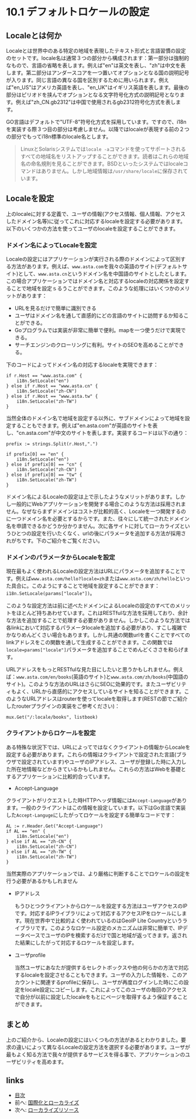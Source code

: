 # 10.1 デフォルトロケールの設定
## Localeとは何か
Localeとは世界中のある特定の地域を表現したテキスト形式と言語習慣の設定のセットです。locale名は通常３つの部分から構成されます：第一部分は強制的なもので、言語の省略を表します。例えば"en"は英文を表し、"zh"は中文を表します。第二部分はアンダースコアを一つ置いてオプションとなる国の説明記号が入ります。同じ言語の異なる国を区別するために用いられます。例えば"en_US"はアメリカ英語を表し、"en_UK"はイギリス英語を表します。最後の部分はピリオドを挟んでオプションとなる文字符号化方式の説明記号となります。例えば"zh_CN.gb2312"は中国で使用されるgb2312符号化方式を表します。

GO言語はデフォルトで"UTF-8"符号化方式を採用しています。ですので、i18nを実装する際３つ目の部分は考慮しません。以降ではlocaleが表現する前の２つの部分でもってi18n標準のlocale名とします。


>LinuxとSolarisシステムでは`locale -a`コマンドを使ってサポートされるすべての地域名をリストアップすることができます。読者はこれらの地域名の命名規則を見ることができます。BSDといったシステムではlocaleコマンドはありません。しかし地域情報は`/usr/share/locale`に保存されています。

## Localeを設定
上のlocaleに対する定義で、ユーザの情報(アクセス情報、個人情報、アクセスしたドメイン名等)に従ってこれに対応するlocaleを設定する必要があります。以下のいくつかの方法を使ってユーザのlocaleを設定することができます。

### ドメイン名によってLocaleを設定
Localeの設定にはアプリケーションが実行される際のドメインによって区別する方法があります。例えば、`www.asta.com`を我々の英語のサイト(デフォルトサイト)として、`www.asta.cn`というドメイン名を中国語のサイトとしたとします。この場合アプリケーションではドメイン名と対応するlocaleの対応関係を設定することで地域を設定ｓるうことができます。このような処理にはいくつかのメリットがあります：

- URLを見るだけで簡単に識別できる
- ユーザはドメイン名を通して直感的にどの言語のサイトに訪問するか知ることができる。
- Goプログラムでは実装が非常に簡単で便利。mapを一つ使うだけで実現できる。
- サーチエンジンのクローリングに有利。サイトのSEOを高めることができる。

下のコードによってドメイン名の対応するlocaleを実現できます：

	if r.Host == "www.asta.com" {
		i18n.SetLocale("en")
	} else if r.Host == "www.asta.cn" {
		i18n.SetLocale("zh-CN")
	} else if r.Host == "www.asta.tw" {
		i18n.SetLocale("zh-TW")
	}

当然全体のドメイン名で地域を設定する以外に、サブドメインによって地域を設定することもできます。例えば"en.asta.com"が英語のサイトを表し、"cn.asta.com"が中文のサイトを表します。実装するコードは以下の通り：

	prefix := strings.Split(r.Host,".")

	if prefix[0] == "en" {
		i18n.SetLocale("en")
	} else if prefix[0] == "cn" {
		i18n.SetLocale("zh-CN")
	} else if prefix[0] == "tw" {
		i18n.SetLocale("zh-TW")
	}

ドメイン名によるLocaleの設定は上で示したようなメリットがあります。しかし一般的にWebアプリケーションを開発する場合このような方法は採用されません。なぜならまずドメインはコストが比較的高く、Localeを一つ開発するのに一つドメイン名を必要とするからです。また、往々にして統一されたドメイン名を申請できるかどうか分かりません。次に各サイトに対してローカライズというひとつの設定を行いたくなく、urlの後にパラメータを追加する方法が採用されがちです。下のご紹介をご覧ください。

### ドメインのパラメータからLocaleを設定
現在最もよく使われるLocaleの設定方法はURLにパラメータを追加することです。例えば`www.asta.com/hello?locale=zh`または`www.asta.com/zh/hello`といった具合に。このようにすることで地域を設定することができます：`i18n.SetLocale(params["locale"])`。

このような設定方法は前に述べたドメインによるLocaleの設定のすべてのメリットをほとんど持ちあわせています。これはRESTfulな方法を採用しており、余計な方法を追加することで処理する必要がありません。しかしこのような方法では各linkにおいて対応するパラメータlocaleを追加する必要があり、すこし複雑でかなりめんどくさい場合もあります。しかし共通の関数urlを書くことですべてのlinkアドレスをこの関数を通して生成することができます。この関数では`locale=params["locale"]`パラメータを追加することでめんどくささを和らげます。

URLアドレスをもっとRESTfulな見た目にしたいと思うかもしれません。例えば：`www.asta.com/en/books`(英語のサイト)と`www.asta.com/zh/books`(中国語のサイト)。このような方法のURLはさらにSEOに効果的です。またユーザビリティもよく、URLから直感的にアクセスしているサイトを知ることができます。このようなURLアドレスはrouterを使ってlocaleを取得します(RESTの節でご紹介したrouterプラグインの実装をご参考ください)：

	mux.Get("/:locale/books", listbook)

### クライアントからロケールを設定
ある特殊な状況下では、URLによってではなくクライアントの情報からLocaleを設定する必要があります。これらの情報はクライアントで設定された言語(ブラウザで設定されています)やユーザのIPアドレス、ユーザが登録した時に入力した所在地情報などからきているかもしれません。これらの方法はWebを基礎とするアプリケーションに比較的合っています。

- Accept-Language

クライアントがリクエストした時HTTPヘッダ情報には`Accept-Language`があります。一般のクライアントはこの情報を設定しています。以下はGo言語で実装した`Accept-Languge`にしたがってロケールを設定する簡単なコードです：

	AL := r.Header.Get("Accept-Language")
	if AL == "en" {
		i18n.SetLocale("en")
	} else if AL == "zh-CN" {
		i18n.SetLocale("zh-CN")
	} else if AL == "zh-TW" {
		i18n.SetLocale("zh-TW")
	}

当然実際のアプリケーションでは、より厳格に判断することでロケールの設定を行う必要があるかもしれません
- IPアドレス

	もうひとつクライアントからロケールを設定する方法はユーザアクセスのIPです。対応するIPライブラリによって対応するアクセスIPをロケールにします。現在世界中で比較的よく使われているのはGeoIP Lite Countryというライブラリです。このようなロケール設定のメカニズムは非常に簡単で、IPデータベースでユーザのIPを検索するだけで国と地域が返ってきます。返された結果にしたがって対応するロケールを設定します。

- ユーザprofile

	当然ユーザにあなたが提供するセレクトボックスや他の何らかの方法で対応するlocaleを設定させることもできます。ユーザの入力した情報を、このアカウントに関連するprofileに保存し、ユーザが再度ログインした時にこの設定をlocale設定にコピーします。これによってこのユーザの毎回のアクセスで自分が以前に設定したlocaleをもとにページを取得するよう保証することができます。

## まとめ
上のご紹介から、Localeの設定にはいくつもの方法があるとわかりました。要求の違いによって異なるLocaleの設定方法を選択する必要があります。ユーザが最もよく知る方法で我々が提供するサービスを得る事で、アプリケーションのユーザビリティを高めます。

## links
  * [目次](<preface.md>)
  * 前へ: [国際化とローカライズ](<10.0.md>)
  * 次へ: [ローカライズリソース](<10.2.md>)
